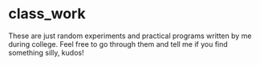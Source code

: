 # class_work
These are just random experiments and practical programs written by me during college.
Feel free to go through them and tell me if you find something silly, kudos!
